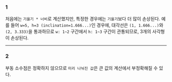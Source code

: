 ### 1

처음에는 `기울기 * 너비`로 계산했지만, 특정한 경우에는 `기울기`보다 더 많이 손상된다. 예를 들어 `w=5, h=3 (inclination=1.666...)`인 경우에, 대각선은 `(1, 1.666...)`와 `(2, 3.333)`을 통과하므로 `w: 1~2` 구간에서 `h: 1~3` 구간이 관통되므로, 3개의 사각형이 손상된다.

---

### 2

부동 소수점은 정확하지 않으므로 `미리 나눠진 값`은 큰 값의 계산에서 부정확해질 수 있다.

